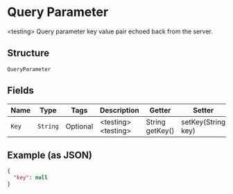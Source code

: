 
# Query Parameter

&lt;testing&gt; Query parameter key value pair echoed back from the server.

## Structure

`QueryParameter`

## Fields

| Name | Type | Tags | Description | Getter | Setter |
|  --- | --- | --- | --- | --- | --- |
| `Key` | `String` | Optional | &lt;testing&gt; &lt;testing&gt; | String getKey() | setKey(String key) |

## Example (as JSON)

```json
{
  "key": null
}
```

